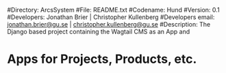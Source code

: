 #Directory: ArcsSystem
#File: README.txt
#Codename: Hund
#Version: 0.1
#Developers: Jonathan Brier | Christopher Kullenberg
#Developers email: jonathan.brier@gu.se | christopher.kullenberg@gu.se
#Description: The Django based project containing the Wagtail CMS as an App and
# Apps for Projects, Products, etc.
